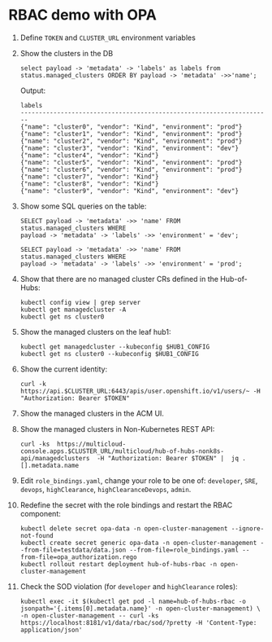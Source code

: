 # RBAC demo with OPA

1.  Define `TOKEN` and `CLUSTER_URL` environment variables

1.  Show the clusters in the DB

    ```
    select payload -> 'metadata' -> 'labels' as labels from status.managed_clusters ORDER BY payload -> 'metadata' ->>'name';
    ```

    Output:

    ```
    labels
    ---------------------------------------------------------------------
    {"name": "cluster0", "vendor": "Kind", "environment": "prod"}
    {"name": "cluster1", "vendor": "Kind", "environment": "prod"}
    {"name": "cluster2", "vendor": "Kind", "environment": "prod"}
    {"name": "cluster3", "vendor": "Kind", "environment": "dev"}
    {"name": "cluster4", "vendor": "Kind"}
    {"name": "cluster5", "vendor": "Kind", "environment": "prod"}
    {"name": "cluster6", "vendor": "Kind", "environment": "prod"}
    {"name": "cluster7", "vendor": "Kind"}
    {"name": "cluster8", "vendor": "Kind"}
    {"name": "cluster9", "vendor": "Kind", "environment": "dev"}
    ```

1.  Show some SQL queries on the table:

    ```
    SELECT payload -> 'metadata' ->> 'name' FROM status.managed_clusters WHERE
    payload -> 'metadata' -> 'labels' ->> 'environment' = 'dev';
    ```

    ```
    SELECT payload -> 'metadata' ->> 'name' FROM status.managed_clusters WHERE
    payload -> 'metadata' -> 'labels' ->> 'environment' = 'prod';
    ```

1.  Show that there are no managed cluster CRs defined in the Hub-of-Hubs:

    ```
    kubectl config view | grep server
    kubectl get managedcluster -A
    kubectl get ns cluster0
    ```
1.  Show the managed clusters on the leaf hub1:

    ```
    kubectl get managedcluster --kubeconfig $HUB1_CONFIG 
    kubectl get ns cluster0 --kubeconfig $HUB1_CONFIG 
    ```
    
3.  Show the current identity:

    ```
    curl -k https://api.$CLUSTER_URL:6443/apis/user.openshift.io/v1/users/~ -H "Authorization: Bearer $TOKEN"
    ```

1.  Show the managed clusters in the ACM UI.

1.  Show the managed clusters in Non-Kubernetes REST API:

    ```
    curl -ks  https://multicloud-console.apps.$CLUSTER_URL/multicloud/hub-of-hubs-nonk8s-api/managedclusters  -H "Authorization: Bearer $TOKEN" |  jq .[].metadata.name
    ```

1.  Edit `role_bindings.yaml`, change your role to be one of: `developer`, `SRE`, `devops`, `highClearance`,
    `highClearanceDevops`, `admin`.

1.  Redefine the secret with the role bindings and restart the RBAC component:

    ```
    kubectl delete secret opa-data -n open-cluster-management --ignore-not-found
    kubectl create secret generic opa-data -n open-cluster-management --from-file=testdata/data.json --from-file=role_bindings.yaml --from-file=opa_authorization.rego
    kubectl rollout restart deployment hub-of-hubs-rbac -n open-cluster-management
    ```

1.  Check the SOD violation (for `developer` and `highClearance` roles):

    ```
    kubectl exec -it $(kubectl get pod -l name=hub-of-hubs-rbac -o jsonpath='{.items[0].metadata.name}' -n open-cluster-management) \
    -n open-cluster-management -- curl -ks https://localhost:8181/v1/data/rbac/sod/?pretty -H 'Content-Type: application/json'
    ```
